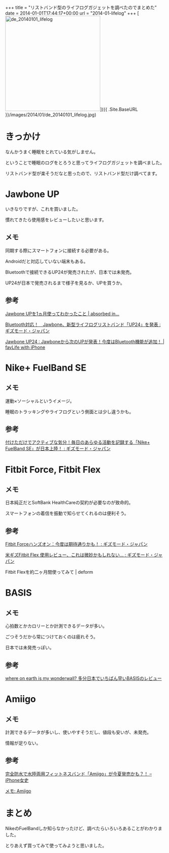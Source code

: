 +++
title = "リストバンド型のライフログガジェットを調べたのでまとめた"
date = 2014-01-01T17:44:17+00:00
url = "2014-01-lifelog"
+++
[<img src="{{ .Site.BaseURL }}/images/2014/01/de_20140101_lifelog-300x300.jpg" alt="de_20140101_lifelog" width="300" height="300" class="aligncenter size-medium wp-image-1021" srcset="{{ .Site.BaseURL }}/images/2014/01/de_20140101_lifelog-300x300.jpg 300w, {{ .Site.BaseURL }}/images/2014/01/de_20140101_lifelog-150x150.jpg 150w, {{ .Site.BaseURL }}/images/2014/01/de_20140101_lifelog.jpg 900w" sizes="(max-width: 300px) 100vw, 300px" />]({{ .Site.BaseURL }}/images/2014/01/de_20140101_lifelog.jpg)

# きっかけ

なんかうまく睡眠をとれている気がしません。
  
ということで睡眠のログをとろうと思ってライフログガジェットを調べました。
  
リストバンド型が楽そうだなと思ったので、リストバンド型だけ調べてます。

# Jawbone UP

いきなりですが、これを買いました。
  
慣れてきたら使用感をレビューしたいと思います。 

## メモ

同期する際にスマートフォンに接続する必要がある。
  
Androidだと対応していない端末もある。
  
Bluetoothで接続できるUP24が発売されたが、日本では未発売。
  
UP24が日本で発売されるまで様子を見るか、UPを買うか。

## 参考

[Jawbone UPを1ヵ月使ってわかったこと | absorbed in&#8230;](http://hirsky.com/588.html)
  
[Bluetooth対応！　Jawbone、新型ライフログリストバンド「UP24」を発表 : ギズモード・ジャパン](http://www.gizmodo.jp/2013/11/jawboneup24bluetooth.html)
  
[Jawbone UP24 : Jawboneから次のUPが発表！今度はBluetooth機能が追加！ | favLife with iPhone](http://www.favlife.com/archives/16755)

# Nike+ FuelBand SE

## メモ

運動×ソーシャルというイメージ。
  
睡眠のトラッキングやライフログという側面とは少し違うかも。

## 参考

[付けただけでアクティブな気分！毎日のあらゆる活動を記録する「Nike+ FuelBand SE」が日本上陸！ : ギズモード・ジャパン](http://www.gizmodo.jp/2013/11/nike_fuelband_se_2.html)

# Fitbit Force, Fitbit Flex

## メモ

日本純正だとSoftBank HealthCareの契約が必要なのが致命的。
  
スマートフォンの着信を振動で知らせてくれるのは便利そう。

## 参考

[Fitbit Forceハンズオン：今度は期待通りかも！ : ギズモード・ジャパン](http://www.gizmodo.jp/2013/10/fitbit_force.html)
  
[米ギズFitbit Flex 使用レビュー、これは微妙かもしれない&#8230; : ギズモード・ジャパン](http://www.gizmodo.jp/2013/05/fitbit_flex.html)
  
Fitbit Flexを約二ヶ月間使ってみて | deform

# BASIS

## メモ

心拍数とかカロリーとか計測できるデータが多い。
  
ごつそうだから常につけておくのは疲れそう。
  
日本では未発売っぽい。

## 参考

[where on earth is my wonderwall? 多分日本でいちばん早いBASISのレビュー](http://qwerty1234567890.blog116.fc2.com/blog-entry-319.html)

# Amiigo

## メモ

計測できるデータが多いし、使いやすそうだし、値段も安いが、未発売。
  
情報が足りない。

## 参考

[完全防水で水陸両用フィットネスバンド「Amiigo」が今夏発売かも？！ &#8211; iPhone女史](http://www.iphone-girl.jp/2013/06/273902/)
  
[メモ: Amiigo](http://hcondo2000.blogspot.jp/search/label/Amiigo)

# まとめ

NikeのFuelBandしか知らなかったけど、調べたらいろいろあることがわかりました。
  
とりあえず買ってみて使ってみようと思いました。